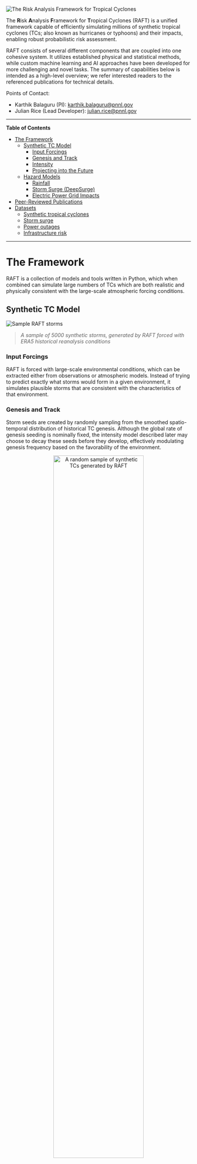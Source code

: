 ![The Risk Analysis Framework for Tropical Cyclones](/assets/img/raft_logo_header.jpg)

The **R**isk **A**nalysis **F**ramework for **T**ropical Cyclones (RAFT) is a unified framework capable of efficiently simulating millions of synthetic tropical cyclones (TCs; also known as hurricanes or typhoons) and their impacts, enabling robust probabilistic risk assessment.

RAFT consists of several different components that are coupled into one cohesive system. It utilizes established physical and statistical methods, while custom machine learning and AI approaches have been developed for more challenging and novel tasks. The summary of capabilities below is intended as a high-level overview; we refer interested readers to the referenced publications for technical details.

Points of Contact:
* Karthik Balaguru (PI): karthik.balaguru@pnnl.gov
* Julian Rice (Lead Developer): julian.rice@pnnl.gov

<hr>

**Table of Contents**
- [The Framework](#the-framework)
  - [Synthetic TC Model](#synthetic-tc-model)
    - [Input Forcings](#input-forcings)
    - [Genesis and Track](#genesis-and-track)
    - [Intensity](#intensity)
    - [Projecting into the Future](#projecting-into-the-future)
  - [Hazard Models](#hazard-models)
    - [Rainfall](#rainfall)
    - [Storm Surge (DeepSurge)](#storm-surge-deepsurge)
    - [Electric Power Grid Impacts](#electric-power-grid-impacts)
- [Peer-Reviewed Publications](#peer-reviewed-publications)
- [Datasets](#datasets)
    - [Synthetic tropical cyclones](#synthetic-tropical-cyclones)
    - [Storm surge](#storm-surge)
    - [Power outages](#power-outages)
    - [Infrastructure risk](#infrastructure-risk)

<hr>


# The Framework

RAFT is a collection of models and tools written in Python, which when combined can simulate large numbers of TCs which are both realistic and physically consistent with the large-scale atmospheric forcing conditions.

## Synthetic TC Model

<!-- ![Sample storms from RAFT](/assets/img/raft_historical_tracks.jpg) -->
<!-- > _(top) Comparison of 200 randomly sampled observed and synthetic RAFT TCs in the North Atlantic. (bottom) Comparison of the TC frequency between the observational record and 40,000 RAFT storms. (Xu et al. [2024](https://doi.org/10.1038/s41597-024-02952-7))_ -->

![Sample RAFT storms](/assets/img/ERA5_randomly_sampled_track_intensities_5000.png)
> _A sample of 5000 synthetic storms, generated by RAFT forced with ERA5 historical reanalysis conditions_


### Input Forcings
RAFT is forced with large-scale environmental conditions, which can be extracted either from observations or atmospheric models. Instead of trying to predict exactly what storms would form in a given environment, it simulates plausible storms that are consistent with the characteristics of that environment.

### Genesis and Track
Storm seeds are created by randomly sampling from the smoothed spatio-temporal distribution of historical TC genesis. Although the global rate of genesis seeding is nominally fixed, the intensity model described later may choose to decay these seeds before they develop, effectively modulating genesis frequency based on the favorability of the environment. 

<div style="text-align: center">
  <img 
    src="/assets/img/synthetic_genesis_samples_trimmed.gif" 
    alt="A random sample of synthetic TCs generated by RAFT"
    style="width: 70%"
  >
</div>

<!-- > _Animation of sampled genesis points from RAFT_ -->

These seeds are then propagated with the beta-advection method, which at its most basic means that the storms are blown by the large-scale prevailing winds. The beta-advection technique was initially described by Emanuel et al. ([2006](https://doi.org/10.1175/BAMS-87-3-299)), with an improved beta scheme as described in Xu et al. ([2024](https://doi.org/10.1038/s41597-024-02952-7)). Note that these tracks are NOT simply perturbations of historical events, but entirely new storms (yet physically realistic) that in some cases have never been seen before.

### Intensity
Storm intensity is modeled with a deep learning neural network developed for this framework. Xu et al. ([2021](https://doi.org/10.1175/WAF-D-20-0104.1)) details the methodology, and finds that the model is competitive with&mdash;and even occasionally outperforms&mdash;operational TC intensity forecasts.

<div style="text-align: center">
  <img 
    src="/assets/img/intensity_model_performance.jpg" 
    alt="Performance of the intensity model"
    style="width: 60%"
  >
</div>

> _Average error of our AI intensity model (MLP), compared with a number of established methods including NHC Official Forecasts (OFCL) and NOAA's Hurricane Weather & Research Forecasting model (HWFI). Lower is better. (Xu et al. [2021](https://doi.org/10.1175/WAF-D-20-0104.1))_

### Projecting into the Future
Because RAFT does not require high-resolution forcings, it can be forced with lower-resolution future climate simulations such as those from the CMIP6 project. This enables the projection of TC behavior into the future under various different scenarios. This methodology is described and explored by Balaguru et al. ([2023](https://doi.org/10.1126/sciadv.adf0259)), who find substantially increasing coastal hurricane risk in the U.S. in the SSP5-8.5 scenario.

![Sample of future-climate tracks](/assets/img/E3SM_nearfuture_randomly_sampled_track_intensities_500.png)
> _A sample of 500 RAFT storms representative of a possible future atmosphere, forced by simulated 2015-2050 conditions from the E3SM atmospheric model under the SSP5-8.5_


## Hazard Models

Once an ensemble of TCs have been created, RAFT can assess a variety of impacts. Because of the significant sample size of TCs that RAFT generates (tens-of-thousands to millions), this enables the estimation of very rare impacts (e.g. 1-in-500-year events) that would otherwise be very difficult to model or observe.

### Rainfall
There are two rainfall models in this repository:
- TCR is a physics-based rainfall model described in Lu & Lin et al. ([2018](https://doi.org/10.1002/2013GL058284)). Our implementation is described in Xu et al. ([2024](https://doi.org/10.1038/s41597-024-02952-7)).
- PHRaMM is a physics-based rainfall model described in Kim et al. ([2022](https://doi.org/10.1038/s41612-022-00308-9)). We have found TCR to perform better overall, so this component may be out of date.

A deep learning AI rainfall model is currently in development.

![Rainfall examples](/assets/img/rainfall.png)
> _Accumulated TCR rainfall from two sample RAFT storms (Xu et al. [2024](https://doi.org/10.1038/s41597-024-02952-7))_

### Storm Surge (DeepSurge)

Storm surge hazards are one of the most dangerous impacts from TCs, yet traditional surge models are often computationally expensive. To handle such large ensembles as generated by RAFT, we developed an AI storm surge model called DeepSurge. The first version of this model is described in Rice et al. ([2025](https://doi.org/10.1088/1748-9326/adfd74)), while a second version is in development.

![Storm surge simulation](/assets/img/storm_surge.jpg)
> _The future change in 1-in-100-year storm surge height along the U.S. Gulf and East coasts, estimated from an ensemble of 900,000 RAFT storms (Rice et al. [2025](https://doi.org/10.1088/1748-9326/adfd74))_


### Electric Power Grid Impacts

A generalized power outage model, the Electric Power Outages from Cyclone Hazards (EPOCH) model, described in Rice et al. ([2025](https://doi.org/10.1088/1748-9326/adad85)), was developed to assess the risk posed by RAFT-simulated TCs to the electric grid. Development of this model is actively ongoing.

![Power outage risk](/assets/img/outages.jpg)
> _Historical (1980-2015) and future (2065-2100) tropical cyclone-induced electric power outage risk, as projected by RAFT (Rice et al. [2025](https://doi.org/10.1088/1748-9326/adad85))_

RAFT can also be used to assess the hazard posed by TCs to other energy infrastructure, such as wind turbines. This method was used to quantify future changes in hazard along the U.S. coastline in Lipari et al. ([2024](https://doi.org/10.1038/s43247-024-01887-6)).

![TC wind return periods](/assets/img/wind_return_periods.jpg)
> _20, 50, and 100-year return period coastal wind speeds as estimated from an ensemble of 900,000 RAFT storms (Lipari et al. [2024](https://doi.org/10.1038/s43247-024-01887-6))_



# Peer-Reviewed Publications

#### 2025
Rice, J. R., Balaguru, K., Ticona Rollano, F., Wilson, J., Daniel, B., Judi, D., Sun, N., & Leung, L. R. (2025). Projecting U.S. coastal storm surge risks and impacts with deep learning. Environmental Research Letters, 20(10), 104013. https://doi.org/10.1088/1748-9326/adfd74

Rice, J. R., Balaguru, K., Staid, A., Xu, W., & Judi, D. (2025). Projected increases in tropical cyclone-induced U.S. electric power outage risk. Environmental Research Letters, 20(3), 034030. https://doi.org/10.1088/1748-9326/adad85

#### 2024
Lipari, S., Balaguru, K., Rice, J., Feng, S., Xu, W., K. Berg, L., & Judi, D. (2024). Amplified threat of tropical cyclones to US offshore wind energy in a changing climate. Communications Earth & Environment, 5(1), 1–10. https://doi.org/10.1038/s43247-024-01887-6

Xu, W., Balaguru, K., Judi, D. R., Rice, J., Leung, L. R., & Lipari, S. (2024). A North Atlantic synthetic tropical cyclone track, intensity, and rainfall dataset. Scientific Data, 11(1), 130. https://doi.org/10.1038/s41597-024-02952-7

#### 2023
Balaguru, K., Xu, W., Chang, C.-C., Leung, L. R., Judi, D. R., Hagos, S. M., Wehner, M. F., Kossin, J. P., & Ting, M. (2023). Increased U.S. coastal hurricane risk under climate change. Science Advances, 9(14), eadf0259. https://doi.org/10.1126/sciadv.adf0259

#### 2021
Xu, W., Balaguru, K., August, A., Lalo, N., Hodas, N., DeMaria, M., & Judi, D. (2021). Deep Learning Experiments for Tropical Cyclone Intensity Forecasts. Weather and Forecasting, 36(4), 1453–1470. https://doi.org/10.1175/WAF-D-20-0104.1

#### 2018
Kelly, P., Leung, L. R., Balaguru, K., Xu, W., Mapes, B., & Soden, B. (2018). Shape of Atlantic Tropical Cyclone Tracks and the Indian Monsoon. Geophysical Research Letters, 45(19), 10,746-10,755. https://doi.org/10.1029/2018GL080098


# Datasets

### Synthetic tropical cyclones

40,000 synthetic TCs in the North Atlantic basin, from RAFT forced by ERA5 reanalysis:

> Xu, W., Balaguru, K., Judi, D. R., Rice, J., Leung, L. R., & Lipari, S. (2024). A North Atlantic synthetic tropical cyclone track, intensity, and rainfall dataset. Scientific Data, 11(1), 130. https://doi.org/10.1038/s41597-024-02952-7

### Storm surge

Storm surge data for the North Atlantic coastline generated by applying the DeepSurge (v1) storm surge model to 900,000 synthetic tropical cyclones created with RAFT forced by CMIP6 data for the historical (1980-2015) and future (2066-2100) climate under SSP5-8.5:

> Rice, J. R., Balaguru, K., Ticona Rollano, F., Wilson, J., Daniel, B., Xu, W., Judi, D., Sun, N., & Leung, R. (2025). DeepSurge storm surge predictions for RAFT-CMIP6 tropical cyclones in the North Atlantic [Dataset]. Zenodo. https://doi.org/10.5281/zenodo.15021868

### Power outages

Power outages at a U.S. county level, modeled for 900,000 RAFT TCs forced by CMIP6 for the historical (1980-2014) and future (2066-2100) period under SSP5-8.5 warming. Outages are modeled with the Electric Power Outages from Cyclone Hazards (EPOCH) model, which was trained on county-level outage data from 23 historical TC events in the EAGLE-I dataset:

> Rice, J. R., Balaguru, K., Staid, A., Xu, W., & Judi, D. (2024). Electric power outages from 900k simulated hurricanes in a changing climate, for the United States and Puerto Rico [Dataset]. Zenodo. https://doi.org/10.5281/zenodo.12746675

### Infrastructure risk

Hub-height wind and damage probability maps for wind turbines exposed to RAFT-CMIP6 tropical cyclones from historical (1980-2014) and future (2066-2100) climate scenarios along the U.S. Atlantic and Gulf Coasts:

> Lipari, S., Balaguru, K., Rice, J., Feng, S., Xu, W., Berg, L., & Judi, D. (2024). Offshore wind turbine damage probability maps and hub height TC wind speeds for U.S. Atlantic and Gulf Coasts exposed to historical and future tropical cyclones [Dataset]. Zenodo. https://doi.org/10.5281/zenodo.13840812
